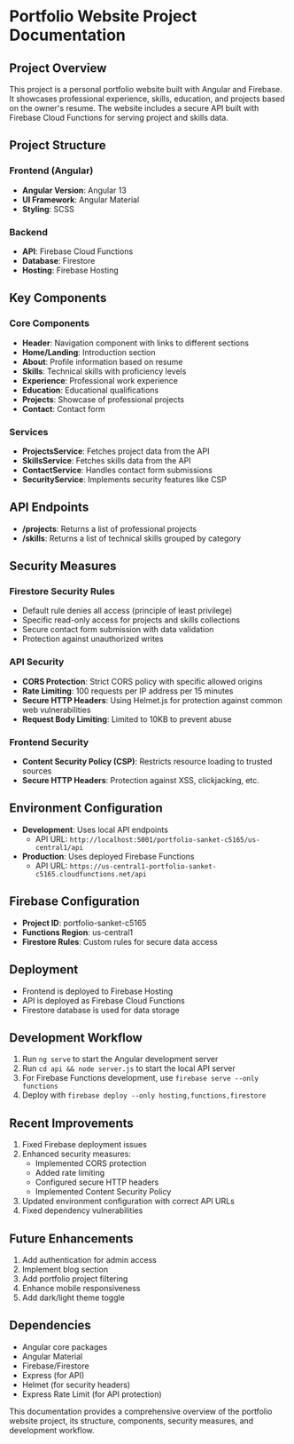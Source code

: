 # Portfolio Website Project Documentation

## Project Overview
This project is a personal portfolio website built with Angular and Firebase. It showcases professional experience, skills, education, and projects based on the owner's resume. The website includes a secure API built with Firebase Cloud Functions for serving project and skills data.

## Project Structure

### Frontend (Angular)
- **Angular Version**: Angular 13
- **UI Framework**: Angular Material
- **Styling**: SCSS

### Backend
- **API**: Firebase Cloud Functions
- **Database**: Firestore
- **Hosting**: Firebase Hosting

## Key Components

### Core Components
- **Header**: Navigation component with links to different sections
- **Home/Landing**: Introduction section
- **About**: Profile information based on resume
- **Skills**: Technical skills with proficiency levels
- **Experience**: Professional work experience
- **Education**: Educational qualifications
- **Projects**: Showcase of professional projects
- **Contact**: Contact form

### Services
- **ProjectsService**: Fetches project data from the API
- **SkillsService**: Fetches skills data from the API
- **ContactService**: Handles contact form submissions
- **SecurityService**: Implements security features like CSP

## API Endpoints
- **/projects**: Returns a list of professional projects
- **/skills**: Returns a list of technical skills grouped by category

## Security Measures

### Firestore Security Rules
- Default rule denies all access (principle of least privilege)
- Specific read-only access for projects and skills collections
- Secure contact form submission with data validation
- Protection against unauthorized writes

### API Security
- **CORS Protection**: Strict CORS policy with specific allowed origins
- **Rate Limiting**: 100 requests per IP address per 15 minutes
- **Secure HTTP Headers**: Using Helmet.js for protection against common web vulnerabilities
- **Request Body Limiting**: Limited to 10KB to prevent abuse

### Frontend Security
- **Content Security Policy (CSP)**: Restricts resource loading to trusted sources
- **Secure HTTP Headers**: Protection against XSS, clickjacking, etc.

## Environment Configuration
- **Development**: Uses local API endpoints
  - API URL: `http://localhost:5001/portfolio-sanket-c5165/us-central1/api`
- **Production**: Uses deployed Firebase Functions
  - API URL: `https://us-central1-portfolio-sanket-c5165.cloudfunctions.net/api`

## Firebase Configuration
- **Project ID**: portfolio-sanket-c5165
- **Functions Region**: us-central1
- **Firestore Rules**: Custom rules for secure data access

## Deployment
- Frontend is deployed to Firebase Hosting
- API is deployed as Firebase Cloud Functions
- Firestore database is used for data storage

## Development Workflow
1. Run `ng serve` to start the Angular development server
2. Run `cd api && node server.js` to start the local API server
3. For Firebase Functions development, use `firebase serve --only functions`
4. Deploy with `firebase deploy --only hosting,functions,firestore`

## Recent Improvements
1. Fixed Firebase deployment issues
2. Enhanced security measures:
   - Implemented CORS protection
   - Added rate limiting
   - Configured secure HTTP headers
   - Implemented Content Security Policy
3. Updated environment configuration with correct API URLs
4. Fixed dependency vulnerabilities

## Future Enhancements
1. Add authentication for admin access
2. Implement blog section
3. Add portfolio project filtering
4. Enhance mobile responsiveness
5. Add dark/light theme toggle

## Dependencies
- Angular core packages
- Angular Material
- Firebase/Firestore
- Express (for API)
- Helmet (for security headers)
- Express Rate Limit (for API protection)

This documentation provides a comprehensive overview of the portfolio website project, its structure, components, security measures, and development workflow.